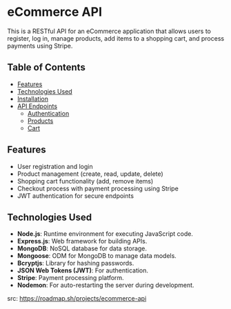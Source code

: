 # eCommerce API

This is a RESTful API for an eCommerce application that allows users to register, log in, manage products, add items to a shopping cart, and process payments using Stripe.

## Table of Contents

- [Features](#features)
- [Technologies Used](#technologies-used)
- [Installation](#installation)
- [API Endpoints](#api-endpoints)
  - [Authentication](#authentication)
  - [Products](#products)
  - [Cart](#cart)

## Features

- User registration and login
- Product management (create, read, update, delete)
- Shopping cart functionality (add, remove items)
- Checkout process with payment processing using Stripe
- JWT authentication for secure endpoints

## Technologies Used

- **Node.js**: Runtime environment for executing JavaScript code.
- **Express.js**: Web framework for building APIs.
- **MongoDB**: NoSQL database for data storage.
- **Mongoose**: ODM for MongoDB to manage data models.
- **Bcryptjs**: Library for hashing passwords.
- **JSON Web Tokens (JWT)**: For authentication.
- **Stripe**: Payment processing platform.
- **Nodemon**: For auto-restarting the server during development.

src: https://roadmap.sh/projects/ecommerce-api
